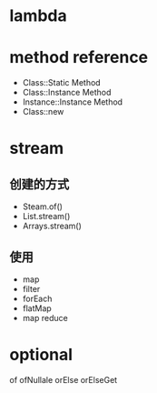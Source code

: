 # lambda
# method reference
* Class::Static Method
* Class::Instance Method
* Instance::Instance Method
* Class::new
# stream
## 创建的方式
* Steam.of()
* List.stream()
* Arrays.stream()
## 使用
* map
* filter
* forEach
* flatMap
* map reduce

# optional
of
ofNullale
orElse
orElseGet